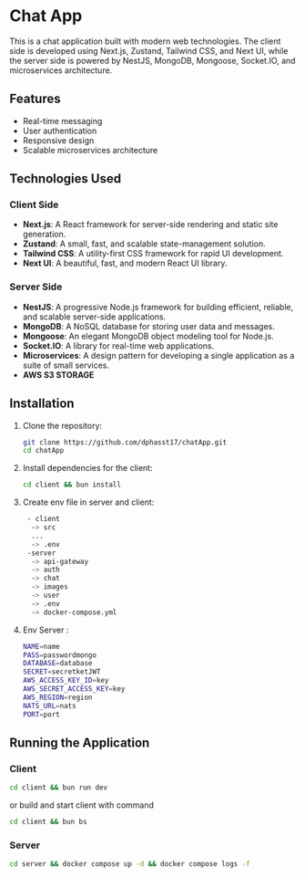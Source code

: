 # Chat App

This is a chat application built with modern web technologies. The client side is developed using Next.js, Zustand, Tailwind CSS, and Next UI, while the server side is powered by NestJS, MongoDB, Mongoose, Socket.IO, and microservices architecture.

## Features

- Real-time messaging
- User authentication
- Responsive design
- Scalable microservices architecture

## Technologies Used

### Client Side

- **Next.js**: A React framework for server-side rendering and static site generation.
- **Zustand**: A small, fast, and scalable state-management solution.
- **Tailwind CSS**: A utility-first CSS framework for rapid UI development.
- **Next UI**: A beautiful, fast, and modern React UI library.

### Server Side

- **NestJS**: A progressive Node.js framework for building efficient, reliable, and scalable server-side applications.
- **MongoDB**: A NoSQL database for storing user data and messages.
- **Mongoose**: An elegant MongoDB object modeling tool for Node.js.
- **Socket.IO**: A library for real-time web applications.
- **Microservices**: A design pattern for developing a single application as a suite of small services.
- **AWS S3 STORAGE**

## Installation

1. Clone the repository:
   ```bash
   git clone https://github.com/dphasst17/chatApp.git
   cd chatApp
   ```
2. Install dependencies for the client:
   ```bash
   cd client && bun install
   ```
3. Create env file in server and client:
   ```bash
    - client
     -> src
     ...
     -> .env
    -server
     -> api-gateway
     -> auth
     -> chat
     -> images
     -> user
     -> .env
     -> docker-compose.yml
   ```
4. Env Server :

   ```bash
   NAME=name
   PASS=passwordmongo
   DATABASE=database
   SECRET=secretketJWT
   AWS_ACCESS_KEY_ID=key
   AWS_SECRET_ACCESS_KEY=key
   AWS_REGION=region
   NATS_URL=nats
   PORT=port
   ```

## Running the Application

### Client

```bash
cd client && bun run dev
```

or build and start client with command

```bash
cd client && bun bs
```

### Server

```bash
cd server && docker compose up -d && docker compose logs -f
```

